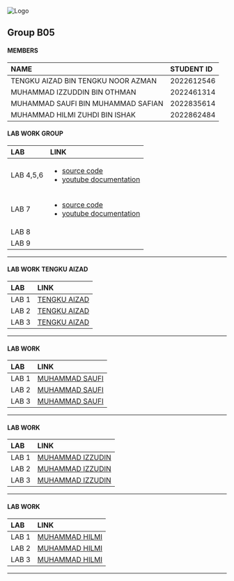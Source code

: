 
![Logo](https://media2.giphy.com/media/v1.Y2lkPTc5MGI3NjExa2VycHB6aTJkd2drNTNoZnRvOWp2NHM4dnp5cmd6NjkzNG9uaThvbyZlcD12MV9pbnRlcm5hbF9naWZfYnlfaWQmY3Q9Zw/Lopx9eUi34rbq/giphy.webp)
## Group B05

#### MEMBERS



| NAME | STUDENT ID                |
| :-------- | :------------------------- |
| TENGKU AIZAD BIN TENGKU NOOR AZMAN | 2022612546|
| MUHAMMAD IZZUDDIN BIN OTHMAN | 2022461314|
| MUHAMMAD SAUFI BIN MUHAMMAD SAFIAN | 2022835614|
| MUHAMMAD HILMI ZUHDI BIN ISHAK | 2022862484|


#### LAB WORK GROUP

| LAB |               LINK     |
| :--------|     :-------      |
| LAB 4,5,6     |<ul><li>[source code](https://github.com/MSaufi23/flutter-firebase)</li><li>[youtube documentation](https://youtu.be/j9DUqGXPnCo)</li></ul>|
| LAB 7         |<ul><li>[source code](https://github.com/MSaufi23/flutter-firebase)</li><li>[youtube documentation](https://youtu.be/j9DUqGXPnCo)</li></ul>|
| LAB 8         |          |
| LAB 9         |          |

_____________________________________________________________________________________________________________

#### LAB WORK TENGKU AIZAD


| LAB |               LINK     |
| :--------|     :-------      |
| LAB 1           |    [TENGKU AIZAD](https://t.me/c/1268048899/34297?thread=33987)|
| LAB 2           |    [TENGKU AIZAD](https://t.me/c/1268048899/34228?thread=33988)|
| LAB 3           |    [TENGKU AIZAD](https://www.youtube.com/watch?v=K4DOyUvqLDU) |

______________________________________________________________________________________________________________

#### LAB WORK 


| LAB |               LINK     |
| :--------|     :-------      |
| LAB 1           |    [MUHAMMAD SAUFI](https://t.me/c/1268048899/34331?thread=33987)|
| LAB 2           |    [MUHAMMAD SAUFI](https://t.me/c/1268048899/34443?thread=33988)|
| LAB 3           |    [MUHAMMAD SAUFI](https://t.me/c/1268048899/37653?thread=34431)|

______________________________________________________________________________________________________________
#### LAB WORK 


| LAB |               LINK     |
| :--------|     :-------      |
| LAB 1           |    [MUHAMMAD IZZUDIN](https://t.me/c/1268048899/34630?thread=33987)|
| LAB 2           |    [MUHAMMAD IZZUDIN](https://t.me/c/1268048899/37655?thread=33988)|
| LAB 3           |    [MUHAMMAD IZZUDIN]()|

______________________________________________________________________________________________________________
#### LAB WORK 


| LAB |               LINK     |
| :--------|     :-------      |
| LAB 1           |    [MUHAMMAD HILMI]()|
| LAB 2           |    [MUHAMMAD HILMI](https://t.me/c/1268048899/37657?thread=33988)|
| LAB 3           |    [MUHAMMAD HILMI](https://t.me/c/1268048899/37668?thread=34431)|

______________________________________________________________________________________________________________


